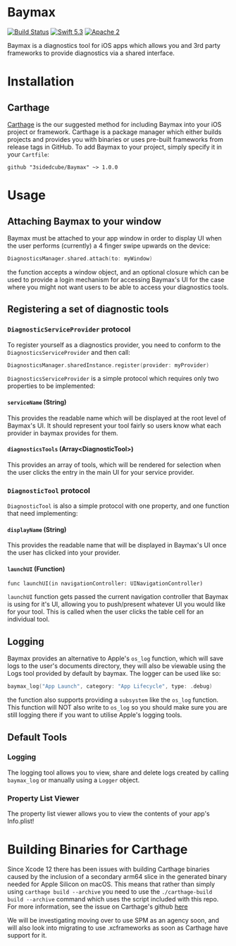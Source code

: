 # Baymax

[![Build Status](https://travis-ci.org/3sidedcube/Baymax.svg)](https://travis-ci.org/3sidedcube/Baymax) [![Swift 5.3](http://img.shields.io/badge/swift-5.3-brightgreen.svg)](https://swift.org/blog/swift-5-3-released/) [![Apache 2](https://img.shields.io/badge/license-GNU%20General%20Public%20License%20v3.0-brightgreen.svg)](LICENSE.md)

Baymax is a diagnostics tool for iOS apps which allows you and 3rd party frameworks to provide diagnostics via a shared interface.

# Installation

## Carthage

[Carthage](https://github.com/Carthage/Carthage) is the our suggested method for including Baymax into your iOS project or framework. Carthage is a package manager which either builds projects and provides you with binaries or uses pre-built frameworks from release tags in GitHub. To add Baymax to your project, simply specify it in your `Cartfile`:

```ogdl
github "3sidedcube/Baymax" ~> 1.0.0
```

# Usage

## Attaching Baymax to your window

Baymax must be attached to your app window in order to display UI when the user performs (currently) a 4 finger swipe upwards on the device:

```swift
DiagnosticsManager.shared.attach(to: myWindow)
```

the function accepts a window object, and an optional closure which can be used to provide a login mechanism for accessing Baymax's UI for the case where you might not want users to be able to access your diagnostics tools.

## Registering a set of diagnostic tools

### `DiagnosticServiceProvider` protocol

To register yourself as a diagnostics provider, you need to conform to the
`DiagnosticsServiceProvider` and then call:

```swift
DiagnosticsManager.sharedInstance.register(provider: myProvider)
```

`DiagnosticsServiceProvider` is a simple protocol which requires only two properties to be implemented:

#### `serviceName` (String)

This provides the readable name which will be displayed at the root level of Baymax's UI. It should represent your tool fairly so users know what each provider in baymax provides for them.

#### `diagnosticsTools` (Array\<DiagnosticTool\>)

This provides an array of tools, which will be rendered for selection when the user clicks the entry in the main UI for your service provider.

### `DiagnosticTool` protocol

`DiagnosticTool` is also a simple protocol with one property, and one function that need implementing:

#### `displayName` (String)

This provides the readable name that will be displayed in Baymax's UI once the user has clicked into your provider.

#### `launchUI` (Function)

`func launchUI(in navigationController: UINavigationController)`

`launchUI` function gets passed the current navigation controller that Baymax is using for it's UI, allowing you to push/present whatever UI you would like for your tool. This is called when the user clicks the table cell for an individual tool. 

## Logging

Baymax provides an alternative to Apple's `os_log` function, which will save logs to the user's documents directory, they will also be viewable using the Logs tool provided by default by baymax. The logger can be used like so:

```swift
baymax_log("App Launch", category: "App Lifecycle", type: .debug)
```
the function also supports providing a `subsystem` like the `os_log` function. This function will NOT also write to `os_log` so you should make sure you are still logging there if you want to utilise Apple's logging tools.

## Default Tools

### Logging

The logging tool allows you to view, share and delete logs created by calling `baymax_log` or manually using a `Logger` object.

### Property List Viewer

The property list viewer allows you to view the contents of your app's Info.plist!

# Building Binaries for Carthage

Since Xcode 12 there has been issues with building Carthage binaries caused by the inclusion of a secondary arm64 slice in the generated binary needed for Apple Silicon on macOS. This means that rather than simply using `carthage build --archive` you need to use the `./carthage-build build --archive` command which uses the script included with this repo. For more information, see the issue on Carthage's github [here](https://github.com/Carthage/Carthage/issues/3019)

We will be investigating moving over to use SPM as an agency soon, and will also look into migrating to use .xcframeworks as soon as Carthage have support for it.
